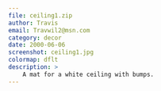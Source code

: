 ```yaml
---
file: ceiling1.zip
author: Travis
email: Travwil2@msn.com
category: decor
date: 2000-06-06
screenshot: ceiling1.jpg
colormap: dflt
description: >
    A mat for a white ceiling with bumps.
---
```

